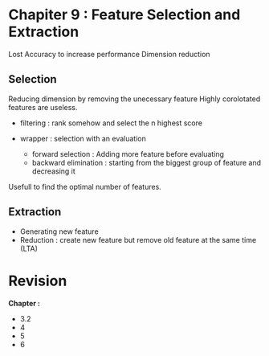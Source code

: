 # Chapiter 9 : Feature Selection and Extraction

Lost Accuracy to increase performance
Dimension reduction

## Selection

Reducing dimension by removing the unecessary feature
Highly corolotated features are useless. 

- filtering : rank somehow and select the n highest score

- wrapper : selection with an evaluation 
    - forward selection : Adding more feature before evaluating
    - backward elimination : starting from the biggest group of feature and decreasing it

Usefull to find the optimal number of features. 

## Extraction

- Generating new feature
- Reduction : create new feature but remove old feature at the same time (LTA)

# Revision

<b>Chapter :</b> 
- 3.2
- 4
- 5
- 6